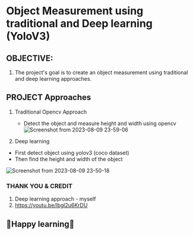 # **Object Measurement using traditional and Deep learning (YoloV3)**

## **OBJECTIVE:**

1. The project's goal is to create an object measurement using traditional and deep learning approaches.


## **PROJECT Approaches**

1. Traditional Opencv Approach
   
   - Detect the object and measure height and width using opencv
   ![Screenshot from 2023-08-09 23-59-06](https://github.com/VK-Ant/ObjectMeasureMent_DL_CV/assets/75832198/f3f8dcb9-6eb3-4628-9191-8e7ca0a0d3d2)

3. Deep learning
   
- First detect object using yolov3 (coco dataset)
- Then find the height and width of the object

![Screenshot from 2023-08-09 23-50-18](https://github.com/VK-Ant/ObjectMeasureMent_DL_CV/assets/75832198/bd5573f2-f112-4996-ad2a-8da53e2fa1e4)


### **THANK YOU & CREDIT**

1. Deep learning approach - myself
2. https://youtu.be/lbgl2u6KrDU

## **🤗Happy learning🤗**

